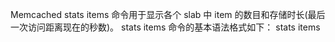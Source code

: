 Memcached stats items 命令用于显示各个 slab 中 item 的数目和存储时长(最后一次访问距离现在的秒数)。
    stats items 命令的基本语法格式如下：
        stats items